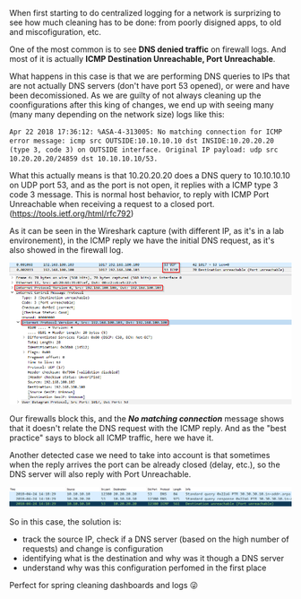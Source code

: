When first starting to do centralized logging for a network is surprizing to see how much cleaning has to be done: from poorly disigned apps, to old and miscofiguration, etc.

One of the most common is to see **DNS denied traffic** on firewall logs. And most of it is actually **ICMP Destination Unreachable, Port Unreachable**. 

What happens in this case is that we are performing DNS queries to IPs that are not actually DNS servers (don't have port 53 opened), or were and have been decomissioned. As we are guilty of not always cleaning up the coonfigurations after this king of changes, we end up with seeing many (many many depending on the network size) logs like this:

```
Apr 22 2018 17:36:12: %ASA-4-313005: No matching connection for ICMP error message: icmp src OUTSIDE:10.10.10.10 dst INSIDE:10.20.20.20 (type 3, code 3) on OUTSIDE interface. Original IP payload: udp src 10.20.20.20/24859 dst 10.10.10.10/53.
```

What this actually means is that 10.20.20.20 does a DNS query to 10.10.10.10 on UDP port 53, and as the port is not open, it replies with a ICMP type 3 code 3 message. This is normal host behavior, to reply with ICMP Port Unreachable when receiving a request to a closed port. (https://tools.ietf.org/html/rfc792)

As it can be seen in the Wireshark capture (with different IP, as it's in a lab environement), in the ICMP reply we have the initial DNS request, as it's also showed in the firewall log.

![alt text](images/ICMP33DNS_wireshark.png "Wireshark ICMP Type 3 Code 3 to DNS request")

Our firewalls block this, and the **_No matching connection_** message shows that it doesn't relate the DNS request with the ICMP reply. And as the "best practice" says to block all ICMP traffic, here we have it.

Another detected case we need to take into account is that sometimes when the reply arrives the port can be already closed (delay, etc.), so the DNS server will also reply with Port Unreachable.  

![alt text](images/ICMP33DNS_wireshark2.png "Wireshark ICMP Type 3 Code 3 to DNS request")

So in this case, the solution is: 
* track the source IP, check if a DNS server (based on the high number of requests) and change is configuration
* identifying what is the destination and why was it though a DNS server
* understand why was this configuration perfomed in the first place

Perfect for spring cleaning dashboards and logs :stuck_out_tongue_winking_eye:
